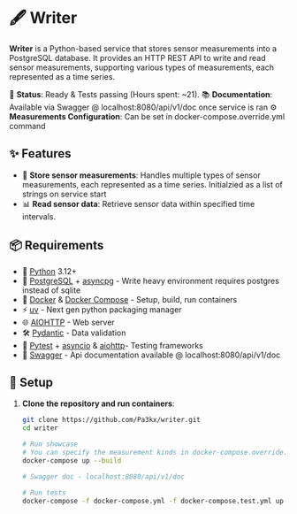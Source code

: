 # 🖋️ Writer

**Writer** is a Python-based service that stores sensor measurements into a PostgreSQL database. It provides an HTTP REST API to write and read sensor measurements, supporting various types of measurements, each represented as a time series.

🚧 **Status**: Ready & Tests passing (Hours spent: ~21).
📚 **Documentation**: Available via Swagger @ localhost:8080/api/v1/doc once service is ran
⚙️ **Measurements Configuration**: Can be set in docker-compose.override.yml command

## ✨ Features

- 📝 **Store sensor measurements**: Handles multiple types of sensor measurements, each represented as a time series. Initialzied as a list of strings on service start
- 📊 **Read sensor data**: Retrieve sensor data within specified time intervals.

## 📦 Requirements

- 🐍 [Python](https://www.python.org/) 3.12+
- 🐘 [PostgreSQL](https://www.postgresql.org/) + [asyncpg](https://magicstack.github.io/asyncpg/current/) - Write heavy environment requires postgres instead of sqlite
- 🐳 [Docker](https://www.docker.com/) & [Docker Compose](https://docs.docker.com/compose/) - Setup, build, run containers
- ⚡ [uv](https://astral.sh/blog/uv-unified-python-packaging) - Next gen python packaging manager
- 🌐 [AIOHTTP](https://docs.aiohttp.org/en/stable/) - Web server
- 🛠️ [Pydantic](https://docs.pydantic.dev/latest/) - Data validation
- 🧪 [Pytest](https://docs.pytest.org/en/stable/) + [asyncio](https://pytest-asyncio.readthedocs.io/en/latest/) & [aiohttp](https://docs.aiohttp.org/en/v3.7.4/testing.html/)- Testing frameworks
- 📖 [Swagger](https://swagger.io/) - Api documentation available @ localhost:8080/api/v1/doc

## 🚀 Setup

1. **Clone the repository and run containers**:
   ```bash
   git clone https://github.com/Pa3kx/writer.git
   cd writer

   # Run showcase
   # You can specify the measurement kinds in docker-compose.override.yml command
   docker-compose up --build 

   # Swagger doc - localhost:8080/api/v1/doc

   # Run tests
   docker-compose -f docker-compose.yml -f docker-compose.test.yml up --build

